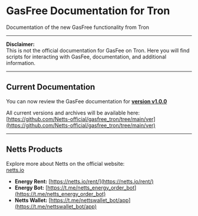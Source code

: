# GasFree Documentation for Tron

Documentation of the new GasFree functionality from Tron

---

**Disclaimer:**  
This is not the official documentation for GasFee on Tron. Here you will find scripts for interacting with GasFee, documentation, and additional information.

---

## Current Documentation

You can now review the GasFee documentation for [**version v1.0.0**](https://netts-official.github.io/gasfree_tron)

All current versions and archives will be available here:  
[https://github.com/Netts-official/gasfree_tron/tree/main/ver](https://github.com/Netts-official/gasfree_tron/tree/main/ver)

---

## Netts Products

Explore more about Netts on the official website:  
[netts.io](https://netts.io)

- **Energy Rent:** [https://netts.io/rent/](https://netts.io/rent/)
- **Energy Bot:** [https://t.me/netts_energy_order_bot](https://t.me/netts_energy_order_bot)
- **Netts Wallet:** [https://t.me/nettswallet_bot/app](https://t.me/nettswallet_bot/app)
